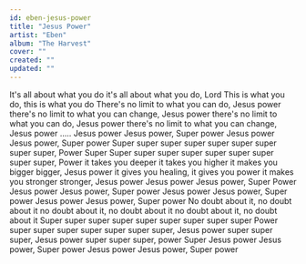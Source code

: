 ```yaml
---
id: eben-jesus-power
title: "Jesus Power"
artist: "Eben"
album: "The Harvest"
cover: ""
created: ""
updated: ""
---
```


It's all about what you do
it's all about what you do, Lord
This is what you do, this is what you do
There's no limit to what you can do, Jesus power
there's no limit to what you can change, Jesus power
there's no limit to what you can do, Jesus power
there's no limit to what you can change, Jesus power
.....
Jesus power Jesus power, Super power
Jesus power Jesus power, Super power
Super super super
super super super
super super super, Power Super
Super super super
super super super
super super super, Power
it takes you deeper
it takes you higher
it makes you bigger bigger, Jesus power
it gives you healing, it gives you power
it makes you stronger stronger, Jesus power
Jesus power Jesus power, Super Power
Jesus power Jesus power, Super power
Jesus power Jesus power, Super power
Jesus power Jesus power, Super power
No doubt about it, no doubt about it
no doubt about it, no doubt about it
no doubt about it, no doubt about it
Super super super
super super super
super super super Power super
super super super
super super super, Jesus power
super super super, Jesus power
super super super, power Super
Jesus power Jesus power, Super power
Jesus power Jesus power, Super power